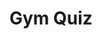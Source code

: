 <!DOCTYPE html>

<html>
<head>
    <meta charset="utf-8" />
    <title>Home Page</title>
</head>
<body>
    <h1 class="title">Gym Quiz</h1>
</body>
</html>
